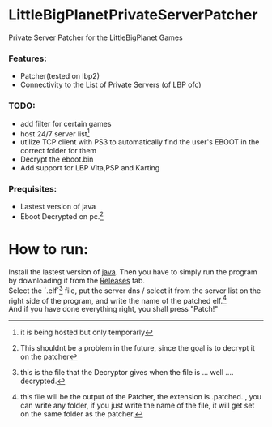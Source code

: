 # LittleBigPlanetPrivateServerPatcher
Private Server Patcher for the LittleBigPlanet Games


### Features:

- Patcher(tested on lbp2)<br />
- Connectivity to the List of Private Servers (of LBP ofc)<br />


### TODO:
- add filter for certain games<br />
- host 24/7 server list[^2]<br />
- utilize TCP client with PS3 to automatically find the user's EBOOT in the correct folder for them
- Decrypt the eboot.bin
- Add support for LBP Vita,PSP and Karting  


[^2]: it is being hosted but only temporarly


### Prequisites:
- Lastest version of java
- Eboot Decrypted on pc.[^3]

[^3]:This shouldnt be a problem in the future, since the goal is to decrypt it on the patcher


# How to run:
Install the lastest version of [java](https://www.java.com/en/download/ie_manual.jsp).
Then you have to simply run the program by downloading it from the [Releases](https://github.com/SyngletOxygen/LittleBigPlanetPrivateServerPatcher/releases) tab. <br />
Select the ´.elf´[^4] file, put the server dns / select it from the server list on the right side of the program, and write the name of the patched elf.[^5]<br />
And if you have done everything right, you shall press "Patch!"

[^4]:this is the file that the Decryptor gives when the file is ... well .... decrypted.
[^5]:this file will be the output of the Patcher, the extension is <FILENAME>.patched. , you can write any folder, if you just write the name of the file, it will get set on the same folder as the patcher.
